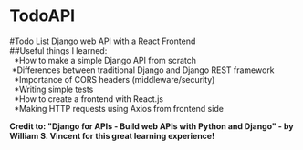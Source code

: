 # TodoAPI
#Todo List Django web API with a React Frontend <br />
##Useful things I learned: <br />
 &nbsp; *How to make a simple Django API from scratch <br />
 &nbsp;*Differences between traditional Django and Django REST framework <br />
 &nbsp; *Importance of CORS headers (middleware/security) <br />
 &nbsp; *Writing simple tests <br /> 
 &nbsp; *How to create a frontend with React.js <br />
 &nbsp; *Making HTTP requests using Axios from frontend side <br />
  


**Credit to: "Django for APIs - Build web APIs with Python and Django" - by William S. Vincent for this great learning experience!**
